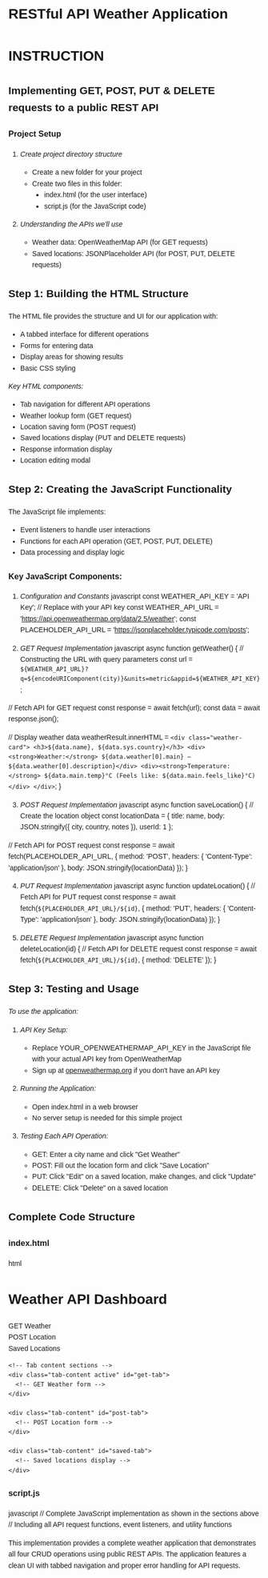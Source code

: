 # RESTful API Weather Application
# INSTRUCTION
## Implementing GET, POST, PUT & DELETE requests to a public REST API

### Project Setup

1. *Create project directory structure*
   - Create a new folder for your project
   - Create two files in this folder:
     - index.html (for the user interface)
     - script.js (for the JavaScript code)

2. *Understanding the APIs we'll use*
   - Weather data: OpenWeatherMap API (for GET requests)
   - Saved locations: JSONPlaceholder API (for POST, PUT, DELETE requests)

## Step 1: Building the HTML Structure

The HTML file provides the structure and UI for our application with:
- A tabbed interface for different operations
- Forms for entering data
- Display areas for showing results
- Basic CSS styling

*Key HTML components:*
- Tab navigation for different API operations
- Weather lookup form (GET request)
- Location saving form (POST request)
- Saved locations display (PUT and DELETE requests)
- Response information display
- Location editing modal

## Step 2: Creating the JavaScript Functionality

The JavaScript file implements:
- Event listeners to handle user interactions
- Functions for each API operation (GET, POST, PUT, DELETE)
- Data processing and display logic

### Key JavaScript Components:

1. *Configuration and Constants*
javascript
const WEATHER_API_KEY = 'API Key'; // Replace with your API key
const WEATHER_API_URL = 'https://api.openweathermap.org/data/2.5/weather';
const PLACEHOLDER_API_URL = 'https://jsonplaceholder.typicode.com/posts';


2. *GET Request Implementation*
javascript
async function getWeather() {
  // Constructing the URL with query parameters
  const url = `${WEATHER_API_URL}?q=${encodeURIComponent(city)}&units=metric&appid=${WEATHER_API_KEY}`;
  
  // Fetch API for GET request
  const response = await fetch(url);
  const data = await response.json();
  
  // Display weather data
  weatherResult.innerHTML = `
    <div class="weather-card">
      <h3>${data.name}, ${data.sys.country}</h3>
      <div><strong>Weather:</strong> ${data.weather[0].main} — ${data.weather[0].description}</div>
      <div><strong>Temperature:</strong> ${data.main.temp}°C (Feels like: ${data.main.feels_like}°C)</div>
    </div>
  `;
}


3. *POST Request Implementation*
javascript
async function saveLocation() {
  // Create the location object
  const locationData = {
    title: name,
    body: JSON.stringify({
      city,
      country,
      notes
    }),
    userId: 1
  };

  // Fetch API for POST request
  const response = await fetch(PLACEHOLDER_API_URL, {
    method: 'POST',
    headers: {
      'Content-Type': 'application/json'
    },
    body: JSON.stringify(locationData)
  });
}


4. *PUT Request Implementation*
javascript
async function updateLocation() {
  // Fetch API for PUT request
  const response = await fetch(`${PLACEHOLDER_API_URL}/${id}`, {
    method: 'PUT',
    headers: {
      'Content-Type': 'application/json'
    },
    body: JSON.stringify(locationData)
  });
}


5. *DELETE Request Implementation*
javascript
async function deleteLocation(id) {
  // Fetch API for DELETE request
  const response = await fetch(`${PLACEHOLDER_API_URL}/${id}`, {
    method: 'DELETE'
  });
}


## Step 3: Testing and Usage

*To use the application:*

1. *API Key Setup:*
   - Replace YOUR_OPENWEATHERMAP_API_KEY in the JavaScript file with your actual API key from OpenWeatherMap
   - Sign up at [openweathermap.org](https://openweathermap.org) if you don't have an API key

2. *Running the Application:*
   - Open index.html in a web browser
   - No server setup is needed for this simple project

3. *Testing Each API Operation:*
   - GET: Enter a city name and click "Get Weather"
   - POST: Fill out the location form and click "Save Location"
   - PUT: Click "Edit" on a saved location, make changes, and click "Update"
   - DELETE: Click "Delete" on a saved location

## Complete Code Structure

### index.html
html
<!DOCTYPE html>
<html lang="en">
<head>
  <meta charset="UTF-8">
  <meta name="viewport" content="width=device-width, initial-scale=1.0">
  <title>Weather API Dashboard</title>
  <style>
    /* CSS styles for the application */
    body {
      font-family: Arial, sans-serif;
      line-height: 1.6;
      padding: 20px;
    }
    
    .container {
      max-width: 800px;
      margin: 0 auto;
    }
    
    /* Additional styling for tabs, forms, and display elements */
  </style>
</head>
<body>
  <h1>Weather API Dashboard</h1>
  <div class="container">
    <!-- Tab navigation -->
    <div class="tabs">
      <div class="tab active" data-tab="get">GET Weather</div>
      <div class="tab" data-tab="post">POST Location</div>
      <div class="tab" data-tab="saved">Saved Locations</div>
    </div>
    
    <!-- Tab content sections -->
    <div class="tab-content active" id="get-tab">
      <!-- GET Weather form -->
    </div>
    
    <div class="tab-content" id="post-tab">
      <!-- POST Location form -->
    </div>
    
    <div class="tab-content" id="saved-tab">
      <!-- Saved locations display -->
    </div>
  </div>
  
  <script src="script.js"></script>
</body>
</html>


### script.js
javascript
// Complete JavaScript implementation as shown in the sections above
// Including all API request functions, event listeners, and utility functions


This implementation provides a complete weather application that demonstrates all four CRUD operations using public REST APIs. The application features a clean UI with tabbed navigation and proper error handling for API requests.